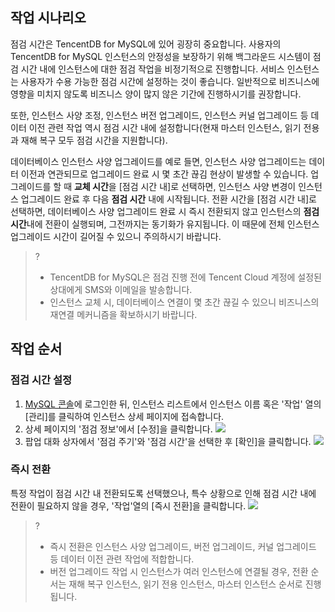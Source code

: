 ## 작업 시나리오
점검 시간은 TencentDB for MySQL에 있어 굉장히 중요합니다. 사용자의 TencentDB for MySQL 인스턴스의 안정성을 보장하기 위해 백그라운드 시스템이 점검 시간 내에 인스턴스에 대한 점검 작업을 비정기적으로 진행합니다. 서비스 인스턴스는 사용자가 수용 가능한 점검 시간에 설정하는 것이 좋습니다. 일반적으로 비즈니스에 영향을 미치지 않도록 비즈니스 양이 많지 않은 기간에 진행하시기를 권장합니다.

또한, 인스턴스 사양 조정, 인스턴스 버전 업그레이드, 인스턴스 커널 업그레이드 등 데이터 이전 관련 작업 역시 점검 시간 내에 설정합니다(현재 마스터 인스턴스, 읽기 전용과 재해 복구 모두 점검 시간을 지원합니다).

데이터베이스 인스턴스 사양 업그레이드를 예로 들면, 인스턴스 사양 업그레이드는 데이터 이전과 연관되므로 업그레이드 완료 시 몇 초간 끊김 현상이 발생할 수 있습니다. 업그레이드를 할 때 **교체 시간**을 [점검 시간 내]로 선택하면, 인스턴스 사양 변경이 인스턴스 업그레이드 완료 후 다음 **점검 시간** 내에 시작됩니다. 전환 시간을 [점검 시간 내]로 선택하면, 데이터베이스 사양 업그레이드 완료 시 즉시 전환되지 않고 인스턴스의 **점검 시간**내에 전환이 실행되며, 그전까지는 동기화가 유지됩니다. 이 때문에 전체 인스턴스 업그레이드 시간이 길어질 수 있으니 주의하시기 바랍니다.

>?
>- TencentDB for MySQL은 점검 진행 전에 Tencent Cloud 계정에 설정된 상대에게 SMS와 이메일을 발송합니다.
>- 인스턴스 교체 시, 데이터베이스 연결이 몇 초간 끊길 수 있으니 비즈니스의 재연결 메커니즘을 확보하시기 바랍니다.

## 작업 순서
### 점검 시간 설정
1. [MySQL 콘솔](https://console.cloud.tencent.com/cdb)에 로그인한 뒤, 인스턴스 리스트에서 인스턴스 이름 혹은 '작업' 열의 [관리]를 클릭하여 인스턴스 상세 페이지에 접속합니다.
2. 상세 페이지의 '점검 정보'에서 [수정]을 클릭합니다.
![](https://main.qcloudimg.com/raw/388e3aa6ca18c6cb947eb4d053ad1eb5.png)
3. 팝업 대화 상자에서 '점검 주기'와 '점검 시간'을 선택한 후 [확인]을 클릭합니다.
![](https://main.qcloudimg.com/raw/001fee80a9e1e7f5f55c2de15802a613.png)

<span id="lijiqiehuan"></span>
### 즉시 전환
특정 작업이 점검 시간 내 전환되도록 선택했으나, 특수 상황으로 인해 점검 시간 내에 전환이 필요하지 않을 경우, '작업'열의 [즉시 전환]을 클릭합니다.
![](https://main.qcloudimg.com/raw/fd9780d4f9e1d8094bcb82f215deb366.png)
>?
>- 즉시 전환은 인스턴스 사양 업그레이드, 버전 업그레이드, 커널 업그레이드 등 데이터 이전 관련 작업에 적합합니다.
>- 버전 업그레이드 작업 시 인스턴스가 여러 인스턴스에 연결될 경우, 전환 순서는 재해 복구 인스턴스, 읽기 전용 인스턴스, 마스터 인스턴스 순서로 진행됩니다.

